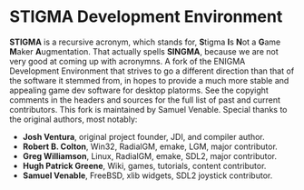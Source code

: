 # STIGMA Development Environment

**STIGMA** is a recursive acronym, which stands for, **S**tigma **I**s **N**ot a **G**ame **M**aker **A**ugmentation. That actually spells **SINGMA**, because we are not very good at coming up with acronymns. A fork of the ENIGMA Development Environment that strives to go a different direction than that of the software it stemmed from, in hopes to provide a much more stable and appealing game dev software for desktop platorms. See the copyight comments in the headers and sources for the full list of past and current contributors. This fork is maintained by Samuel Venable. Special thanks to the original authors, most notably:

- **Josh Ventura**, original project founder, JDI, and compiler author.
- **Robert B. Colton**, Win32, RadialGM, emake, LGM, major contributor.
- **Greg Williamson**, Linux, RadialGM, emake, SDL2, major contributor.
- **Hugh Patrick Greene**, Wiki, games, tutorials, content contributor.
- **Samuel Venable**, FreeBSD, xlib widgets, SDL2 joystick contributor.
